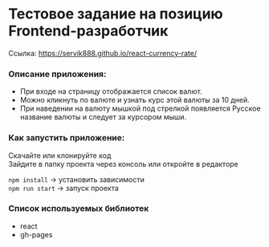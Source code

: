 # Тестовое задание на позицию Frontend-разработчик
Ссылка: https://servik888.github.io/react-currency-rate/
### Описание приложения:

- При входе на страницу отображается список валют.
- Можно кликнуть по валюте и узнать курс этой валюты за 10 дней.
- При наведении на валюту мышкой под стрелкой появляется Русское название валюты и следует за курсором мыши.

### Как запустить приложение:

Скачайте или клонируйте код\
Зайдите в папку проекта через консоль или откройте в редакторе

`npm install` -> установить зависимости\
`npm run start` -> запуск проекта

### Cписок используемых библиотек

- react
- gh-pages
